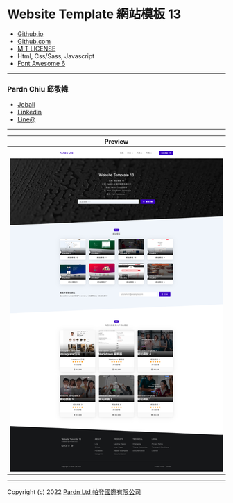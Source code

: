 # Website Template 網站模板 13

- [Github.io](https://pardnchiu.github.io/website-template-13/)
- [Github.com](https://github.com/pardnchiu/website-template-13/)
- [MIT LICENSE](./LICENSE)
- Html, Css/Sass, Javascript
- [Font Awesome 6](https://fontawesome.com/v6/search)

***

### Pardn Chiu 邱敬幃

- [Joball](https://joball.tw/@pardnltd)
- [Linkedin](https://www.linkedin.com/in/pardnchiu/)
- [Line@](http://lin.ee/Gtcb5kc)

***

| Preview |
| --- |
| ![Website Template 網站模板 13](./image/index.jpg) |

***

Copyright (c) 2022 [Pardn Ltd 帕登國際有限公司](https://joball.tw/@pardnltd)


